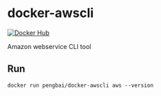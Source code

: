 # docker-awscli

[![Docker Hub](https://img.shields.io/badge/docker-ready-blue.svg)](https://hub.docker.com/r/pengbai/docker-awscli/)

Amazon webservice CLI tool

## Run

```
docker run pengbai/docker-awscli aws --version
```
